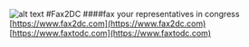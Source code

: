 ![alt text](https://www.fax2dc.com/images/FAXLOGO1.png "FAX2DC")
#Fax2DC
####fax your representatives in congress 
[https://www.fax2dc.com](https://www.fax2dc.com)
[https://www.faxtodc.com](https://www.faxtodc.com)
